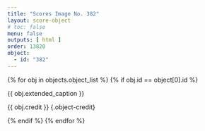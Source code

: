 ```yaml
---
title: "Scores Image No. 382"
layout: score-object
# toc: false
menu: false
outputs: [ html ]
order: 13820
object:
  - id: "382"
---
```


{% for obj in objects.object_list %}
{% if obj.id == object[0].id %}

{{ obj.extended_caption }}

{{ obj.credit }} {.object-credit}

{% endif %}
{% endfor %}

